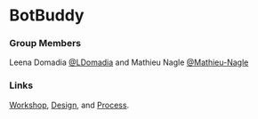 # BotBuddy
### Group Members
Leena Domadia [@LDomadia](https://github.com/LDomadia) and
Mathieu Nagle [@Mathieu-Nagle](https://github.com/Mathieu-Nagle)
### Links
[Workshop](/designworkshop/WORKSHOP.md), 
[Design](/designmilestone/DESIGN.md), and
[Process](/processmilestone/PROCESS.md).
